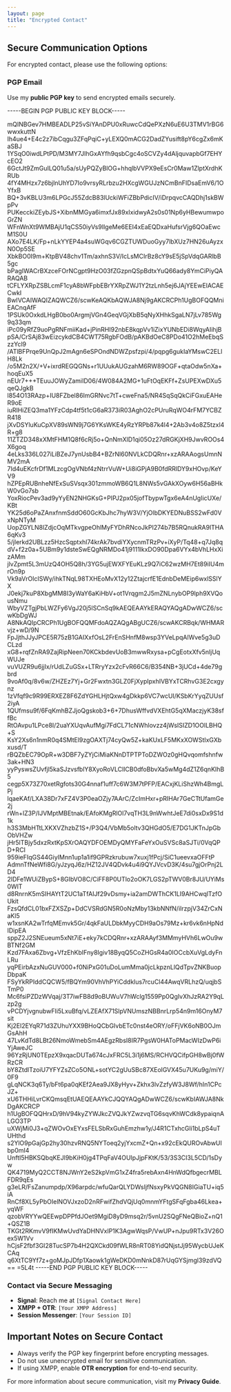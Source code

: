 ```yaml
---
layout: page
title: "Encrypted Contact"
---
```


## Secure Communication Options
For encrypted contact, please use the following options:

### **PGP Email**
Use my **public PGP key** to send encrypted emails securely.

-----BEGIN PGP PUBLIC KEY BLOCK-----

mQINBGev7HMBEADLP25vSiYAnDPU0xRuwcCdQePXzN6uE6U3TMV1rBG6wwxkuttN
Ih4ue4+E4c2z7ibCqgu3ZFqPqiC+yLEXQ0mACG2DadZYusift8pY6cgZx6mKaSBJ
1YSqO0iwdLPtPD/M3MY7JIhGxAYfh9qsbCgc4oSCVZy4dAljquvapbGf7EHYcEO2
6GctJt9ZmGuILQ01u5a/sUyPQZyBlOG+hhqlbVVPX9eEsCr0Maw1ZlptXrdhKRUb
4fY4MHzx7z6bjlnUhYD7Io9vrsyRLrbzu2HXcgWGUJzNCmBnFIDsaEmV6/1OYfxB
BQ+3vKBLU3m6LPGcJ55ZdcB83lUckiWFiZBbPdicIV/iDrpqvcCAQDhj1skBWpPv
PUKecckiZEybJS+XibnMMGya6imxfJx89xIxidwyA2s0s01Np6yHBewumwpoGrZN
WFnWnXt9WMBAjU1qCS50iyVs9IlgeMe6EEI4xEaEQDxaHufsrVjg6QOaEwcM1S0U
AXo7E4LK/Fp+nLkYYEP4a4suWGqv6CGZTUWDuoGyy7lbXUz7HN26uAyzxN0Op5SE
XbkBO0I9m+KtpBV48chv1Tm/axhnS3V/IcLsMCIrBz8cY9sE5jSpVdqGARlbB5gc
bPagIWACrBXzceFOrNCgpt9HzO03fZGzpnQSpBdtxYuQ66ady8YmCiPiyQARAQAB
tCFLYXRpZSBLcmF1cyA8bWFpbEBrYXRpZWJ1Y2tzLnh5ej6JAjYEEwEIACAECwkI
BwIVCAIWAQIZAQWCZ6/scwKeAQKbAQWJA8Nj9gAKCRCPh1UgBOFQQMniEACnqAfF
1PSUk0OxkdLHgB0bo0ArgmjVGn4GeqVGjXbB5qNyXHhkSgaLN7jLv785Wg9q33qm
iPc09yRfZ9uoPgRNFmiiKad+jPinRHI92nbE8kqpVv1iZixYUNbEDi8WqyAIihjB
pSA/CrSAj83wEizcykdCB4CWT75RgbFOdB/pAKBdOeC8PDo41O2hMeEbqSzzYcl9
/ATlBFPrqe9UnQpJ2mAgn6eSPOndNDWZpsfzpi/4/pqpg6gukIaYMswC2ELlH8Lk
/o5M2n2X/+V+ixrdREGQGNs+r1UUukAUGzahM6RW89OGF+qtaOdw5nXa+hoqEuX5
nEUr7+++TEuuJOWyZamiID06/4W084A2MG+1uFtOqEKFf+ZsUPEXwDXu5qeQJgkB
l854O13RAzp+IU8FZbel86ImGRNvc7tT+cweFna5/NR4SqSqQkCiFGxuEAHeR9oE
iuRIHiZEQ3ma1YFzCdp4tf5t1cG6aR373iR03AghO2cPUruRqWO4rFM7YCBZR418
jXvDSYluKuCpXV89sWN9j7G6YKsWKE4yRzYRPb87k4l4+2Ab3v4o8Z5tzxl4R+g8
11ZTZD348xXMtFHM1Q8f6cRj5o+QnNmXlD1qi05Oz27dRGKjXH9JwvROOs4X6goq
4eLks336L027iLiBZeJ7ynUsbB4+BZrNl60NVLkCDQRnr+xzARAAogsUmnNMV2mA
7Id4uEKcfrDf1MLzcgOgVNbf4zNtrrVuW+Ui8iGPjA9B0fdRRlDY9xHOvp/KeYV9
hZPEpRUBnheNfExSuSVsqx301zmmoWB6Q1L8NWs5vGAkXOyw6H56aBHkW0vGo7sb
YoxRiocPev3ad9yYyEN2NHGKsG+PIPJ2px05jofTbypwTgx6eA4nUgIicUXe/KBt
YK25d6oPaZAnxfnmSddO60GcKbJhc7hyW3V/YjOlbDKYEDNuBSS2wFd0VxNpNTyM
UopZGYLN8lZdjcOqMTkvgpeOhlMyFYDhRNcoJkPI274b7B5RQnukRA9lTHA6qKv3
5/jlerkd2UBLzz5HzcSqptxhl74krAk7bvdiYXycnmTRzPv+iXyP/Tq48+q7Jq8q
dV+f2z0a+5UBm9y1dsteSwEQgNRMDo41j9111lkxDO90Dpa6VYx4bVhLHxXizAMm
jlvZpmt5L3mUzQ4OH5Q8h/3YG5ujEWXFYEuKLz9Q7iC62wzMH7Et89iIU4mrOn9p
Vk9aVrOlcISWy/ihkTNqL98TXHEoMvX12y12ZtajcrfE1EdnbDeMEip6wxlSSlYX
J0ekj7kuP8XbgMM8I3yWaY6aKiHbV+ot1Vrqgm2J5mZNLnybOP9lph9XVQousNmu
WbyVZTgjPbLWZFy6VgJ20j5lSCnSq9kAEQEAAYkERAQYAQgADwWCZ6/scwKbDgWJ
A8NkAQIpCRCPh1UgBOFQQMFdoAQZAQgABgUCZ6/scwAKCRBqk/WHMARvjz+wD/9N
FpJjthJJyJPCE5R75zB1GAIXxfOsL2FrEnSHnfM8wsp3YVeLpqAlWve5g3uDCLzd
xG8+rqfZnRA9ZajRipNeen70KCkbdevUoB3mwwRxysa+pCgEotxXfv5nljUqWUJe
vuVUZR9u6jjIx/rUdLZuGSx+LTRryYzx2cFvR66C6/B354NB+3jUCd+4de79gbrd
9voAf0q/8v6w/ZHZEz7Yj+Gr2Fwxtn3GLZ0FjXypIpxhIVBYxTCRhvG3E2cxgynz
1zVfqf9c9R99ERXEZ8F6ZdYGHLHjtQxw4gDkkp6VC7wcUI/KSbKrYyqZUUsf2iyA
1QUfmsu9f/6FqKmhBZJjoQgskob3+6+7DhusWffvdVXEhtG5qXMaczjyK38sffBc
RtOAvpu1LPce8I/2uaYXUqvAufMgi7FdCL71cNWhlovzz4jWsISIZD1OOlLBHQ+S
KsY2Xs6n1nmR0q4SMtEl9zgOAXTj74cyQw5Z+kaKUxLF5MKxXOWStIxGXbxusd/T
rBQZbEC79OpR+w3DBF7yZYjCiMiaKNnDTPTPToDZWOz0gHQvqomfshnfw3ak+HN3
yyPyswsZUvfjl5kaSJzvsfblY8XyoRoVLClICB0dfoBbvXa5wMg4dZ1Z6qnKIhB5
cegp5X73Z70xetRgfots30G4nnaf1uff7c6W3M7tPFP/EACxjKLiShzWh4BmgLPj
lqaeKAf/LXA38Dr7xFZ4V3P0eaOZjy7AArC/ZcImHxr+pRIHAr7GeCTtUfamGe2j
rWn+lZ3P/IJVMptMBEtnak/EAfoKMgRlOl7vqTH3L9nWwhtJeE7di0sxDx9S1d1k
h3S3MbHTtLXKXVZhzbZ1S+/P3Q4/VbMb5oltv3QHGdO5/E7DG1JKTnJpGbObVHZw
jHr5lTBjy5dxzRxtKpSXrOAQYDFOEMDyQMYFaFeYxOuSVSc8aSJTi/0VqQPD+RCI
959ieFIqGS44GiyIMnn1up1a1if9GPRzkrubuw7xuxj1fPcj/SiC1ueevxaOFFtP
AdmnTfNeWfi8G/yJzyqJ6z/HZ12JV4QDvk4u4i9QYJVcvD3K/4su7gjOrPnj2LD4
2lDFe1WUiZBypS+8GIbVO8C/CiFF8P0UTlo2oOK7LGS2pTWV0Br8JU/UYiMs0WlT
d8RnrnK5mSIHAYtT2UC1aTfAIJf29vDsmy+ia2amDWThCK1LI9AHCwqlTzfOUkit
FzsQfdCL01bxFZXSZp+DdCVSRdGN5R0oNzMby13kbNNfN/ilrzpjV34ZrCxNaKl5
w1xsnKA2wTrfqMEmvk5Gr/4qkFaULDbkMyyCDH9aOs79Mz+kr6vk6nHpNdIDipEA
sppZ2J2SNEueum5xNt7iE+eky7kCDQRnr+xzARAAyf3MMmyHVh6LwOu9wBTNf2GM
Kzd7FAxa6Zbvg+VfzEhKbIFny8Igiv18ByqQ5CoZHGsR4a0IOCcbXuVgLdyFnLRu
yqPEirbAzxNuGUV000+f0NiPxG01uDoLumMma0jcLkpznLlQdTpvZNKBuopDbpaK
FSyYkRPIddCQCW5/fBQYm90VhVhPYiCddklus7rcuCl44AwqVRLhzQ/uqjbSTmP0
Mc6fsiPZDzWVqaj/3T7iwFB8d9oBUWuV7hWclg1559Pp0QgIvXhJzRA2Y9qLzp2g
vPCDYjvgnubwFIi5LxuBfq/vLZEAfX71SlpVNUmszNBBnrLrp54n9m16OnyM7sit
Kj2El2EYqR71d3ZUhuYXX9BHoQCbGIvbETc0nst4eORY/oFFjVK6oNB0OJmGsAhH
47LvKdTd8LBt26NmoWmebSm4AEgzRbsI8IR7PgsW0HAToPMacWIzDwP6iYjAweJC
96YzRjUN0TEpzX9xqacDUTa674cJxFRC5L3i1j6MS/RCHVQCifpGH8wBj0fWRzCR
bY8ZtdlTzoiU7YFYZsZCo5ONL+sotYC2gUuSBc87XEolGVX45u7UKu9g/miY/0F9
gLqNCK3q6Ty/bFt6pa0qKEf2Aea9JX8yHyv+Zkhx3lvZzfyW3J8Wf/hIn1CPcJZ+
xU6THHiLvrCKQmsqEtUAEQEAAYkCJQQYAQgADwWCZ6/scwKbIAWJA8NkDgAKCRCP
h1UgBOFQQHrxD/9hV94kyZYWJkcZVQJkYZwzvqTG6sqvKhWCdk8ypaiqnALGO3TP
uXWjMi0J3+qZWOvOxEYxsFELSbRxGuhEmzhw1y/J4R1CTxhcGli1bLpS4uTUHthd
s2YlO9pGajGp2hy30hzvRNQ5NYToeq2yjYxcmZ+Qn+x92cEkQUROvAbwUIbp0mI4
UnftI5HBKSQbqKEJl9bKiH0jg4TPqFaV4OUIpJjpFKtK/53/3S3CI3L5CD/1sDyw
QK4719MyQ2CCT8NJWnY2eS2kpVmG1xZ4fra5rebAxn4HnWdQfbgecrMBLFDR9qEs
g3eLR/FsZanumpdp/X96arpdc/wfuQarQLYDWsIjfNsxyPkVQGN8IGiaTU+iq5iA
RnCf8XL5yPbOIelNOVJxzoD2nRFwifZhdVQjUq0mnmYFtgSFqFgba46Lkea+yqWF
qzobVRYYwQEEwpDPPfdJOet9MgiD8yD9msq2r/5vnU2SQgFNeQBioZ+nQ1+QSZ1B
TKGt2RKmvV9fIKMwUvdYaDHNVxlP1K3AgwWqsP/VwUP+nJpu9RTx3V26Oex5W1Vv
hCjsF2fbf3GI28TucSP7b4H2QXCkd09fWLR8nRT08YidQNjstJj95WycbUJeKCAq
q6XtTC9Yf7z+goMJpJDfp1Xaowk1gWeDKD0mNnkD87rUqGYSjmgl39zdVQ==
=5L4t
-----END PGP PUBLIC KEY BLOCK-----

### **Contact via Secure Messaging**
- **Signal**: Reach me at `[Signal Contact Here]`
- **XMPP + OTR**: `[Your XMPP Address]`
- **Session Messenger**: `[Your Session ID]`

## Important Notes on Secure Contact
- Always verify the PGP key fingerprint before encrypting messages.
- Do not use unencrypted email for sensitive communication.
- If using XMPP, enable **OTR encryption** for end-to-end security.

For more information about secure communication, visit my **Privacy Guide**.
